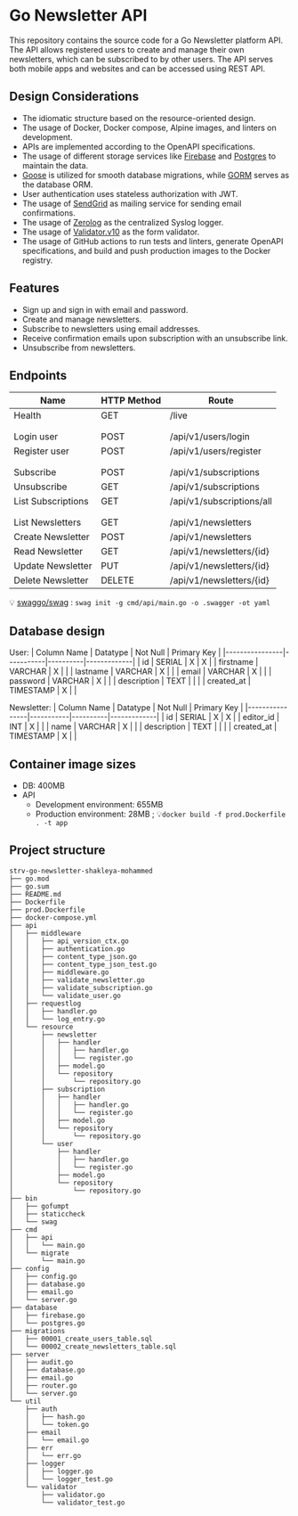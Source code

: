 # Go Newsletter API

This repository contains the source code for a Go Newsletter platform API. The API allows registered users to create and manage their own newsletters, which can be subscribed to by other users. The API serves both mobile apps and websites and can be accessed using REST API.

## Design Considerations

- The idiomatic structure based on the resource-oriented design.
- The usage of Docker, Docker compose, Alpine images, and linters on development.
- APIs are implemented according to the OpenAPI specifications.
- The usage of different storage services like [Firebase](https://github.com/firebase/firebase-admin-go) and [Postgres](https://www.postgresql.org/) to maintain the data.
- [Goose](https://github.com/pressly/goose) is utilized for smooth database migrations, while [GORM](https://gorm.io/) serves as the database ORM.
- User authentication uses stateless authorization with JWT.
- The usage of [SendGrid](https://sendgrid.com/) as mailing service for sending email confirmations.
- The usage of [Zerolog](https://github.com/rs/zerolog) as the centralized Syslog logger.
- The usage of [Validator.v10](https://github.com/go-playground/validator) as the form validator.
- The usage of GitHub actions to run tests and linters, generate OpenAPI specifications, and build and push production images to the Docker registry.

## Features

- Sign up and sign in with email and password.
- Create and manage newsletters.
- Subscribe to newsletters using email addresses.
- Receive confirmation emails upon subscription with an unsubscribe link.
- Unsubscribe from newsletters.

## Endpoints

| Name               | HTTP Method | Route                     |
|--------------------|-------------|---------------------------|
| Health             | GET         | /live                     |
|                    |             |                           |
|                    |             |                           |
| Login user         | POST        | /api/v1/users/login       |
| Register user      | POST        | /api/v1/users/register    |
|                    |             |                           |
|                    |             |                           |
| Subscribe          | POST        | /api/v1/subscriptions     |
| Unsubscribe        | GET         | /api/v1/subscriptions     |
| List Subscriptions | GET         | /api/v1/subscriptions/all |
|                    |             |                           |
|                    |             |                           |
| List Newsletters   | GET         | /api/v1/newsletters       |
| Create Newsletter  | POST        | /api/v1/newsletters       |
| Read Newsletter    | GET         | /api/v1/newsletters/{id}  |
| Update Newsletter  | PUT         | /api/v1/newsletters/{id}  |
| Delete Newsletter  | DELETE      | /api/v1/newsletters/{id}  |

💡 [swaggo/swag](https://github.com/swaggo/swag) : `swag init -g cmd/api/main.go -o .swagger -ot yaml`

## Database design

User:
| Column Name    | Datatype  | Not Null | Primary Key |
|----------------|-----------|----------|-------------|
| id             | SERIAL    | X        | X           |
| firstname      | VARCHAR   | X        |             |
| lastname       | VARCHAR   | X        |             |
| email          | VARCHAR   | X        |             |
| password       | VARCHAR   | X        |             |
| description    | TEXT      |          |             |
| created_at     | TIMESTAMP | X        |             |


Newsletter:
| Column Name    | Datatype  | Not Null | Primary Key |
|----------------|-----------|----------|-------------|
| id             | SERIAL    | X        | X           |
| editor_id      | INT       | X        |             |
| name           | VARCHAR   | X        |             |
| description    | TEXT      |          |             |
| created_at     | TIMESTAMP | X        |             |

## Container image sizes

- DB: 400MB
- API
    - Development environment: 655MB
    - Production environment: 28MB ; 💡`docker build -f prod.Dockerfile . -t app`

## Project structure

```shell
strv-go-newsletter-shakleya-mohammed
├── go.mod
├── go.sum
├── README.md
├── Dockerfile
├── prod.Dockerfile
├── docker-compose.yml
├── api
│   ├── middleware
│   │   ├── api_version_ctx.go
│   │   ├── authentication.go
│   │   ├── content_type_json.go
│   │   ├── content_type_json_test.go
│   │   ├── middleware.go
│   │   ├── validate_newsletter.go
│   │   ├── validate_subscription.go
│   │   └── validate_user.go
│   ├── requestlog
│   │   ├── handler.go
│   │   └── log_entry.go
│   └── resource
│       ├── newsletter
│       │   ├── handler
│       │   │   ├── handler.go
│       │   │   └── register.go
│       │   ├── model.go
│       │   └── repository
│       │       └── repository.go
│       ├── subscription
│       │   ├── handler
│       │   │   ├── handler.go
│       │   │   └── register.go
│       │   ├── model.go
│       │   └── repository
│       │       └── repository.go
│       └── user
│           ├── handler
│           │   ├── handler.go
│           │   └── register.go
│           ├── model.go
│           └── repository
│               └── repository.go
├── bin
│   ├── gofumpt
│   ├── staticcheck
│   └── swag
├── cmd
│   ├── api
│   │   └── main.go
│   └── migrate
│       └── main.go
├── config
│   ├── config.go
│   ├── database.go
│   ├── email.go
│   └── server.go
├── database
│   ├── firebase.go
│   └── postgres.go
├── migrations
│   ├── 00001_create_users_table.sql
│   └── 00002_create_newsletters_table.sql
├── server
│   ├── audit.go
│   ├── database.go
│   ├── email.go
│   ├── router.go
│   └── server.go
└── util
    ├── auth
    │   ├── hash.go
    │   └── token.go
    ├── email
    │   └── email.go
    ├── err
    │   └── err.go
    ├── logger
    │   ├── logger.go
    │   └── logger_test.go
    └── validator
        ├── validator.go
        └── validator_test.go
```
